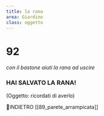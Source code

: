 ```yaml
---
title: la rana
area: Giardino
class: oggetto
---
```

# 92
_con il bastone aiuti la rana ad uscire_

### HAI SALVATO LA RANA!

(Oggetto: ricordati di averlo)

👀INDIETRO [[89_parete_arrampicata]]
